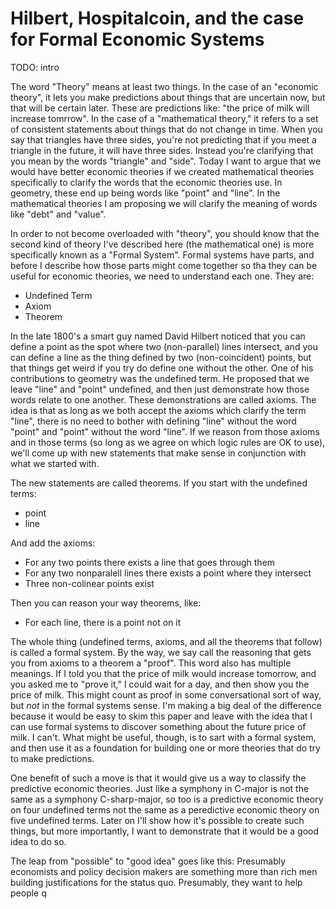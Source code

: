 # Hilbert, Hospitalcoin, and the case for Formal Economic Systems

TODO: intro

The word "Theory" means at least two things.
In the case of an "economic theory", it lets you make predictions about things that are uncertain now, but that will be certain later.
These are predictions like: "the price of milk will increase tomrrow".
In the case of a "mathematical theory," it refers to a set of consistent statements about things that do not change in time.
When you say that triangles have three sides, you're not predicting that if you meet a triangle in the future, it will have three sides.
Instead you're clarifying that you mean by the words "triangle" and "side".
Today I want to argue that we would have better economic theories if we created mathematical theories specifically to clarify the words that the economic theories use.
In geometry, these end up being words like "point" and "line".
In the mathematical theories I am proposing we will clarify the meaning of words like "debt" and "value".

In order to not become overloaded with "theory", you should know that the second kind of theory I've described here (the mathematical one) is more specifically known as a "Formal System".
Formal systems have parts, and before I describe how those parts might come together so tha they can be useful for economic theories, we need to understand each one.
They are:

 - Undefined Term
 - Axiom
 - Theorem

In the late 1800's a smart guy named David Hilbert noticed that you can define a point as the spot where two (non-parallel) lines intersect, and you can define a line as the thing defined by two (non-coincident) points, but that things get weird if you try do define one without the other.
One of his contributions to geometry was the undefined term.
He proposed that we leave "line" and "point" undefined, and then just demonstrate how those words relate to one another.
These demonstrations are called axioms.
The idea is that as long as we both accept the axioms which clarify the term "line", there is no need to bother with defining "line" without the word "point" and "point" without the word "line".
If we reason from those axioms and in those terms (so long as we agree on which logic rules are OK to use), we'll come up with new statements that make sense in conjunction with what we started with.

The new statements are called theorems.
If you start with the undefined terms:
 - point
 - line

And add the axioms:
 - For any two points there exists a line that goes through them
 - For any two nonparalell lines there exists a point where they intersect
 - Three non-colinear points exist

Then you can reason your way theorems, like:
 - For each line, there is a point not on it


The whole thing (undefined terms, axioms, and all the theorems that follow) is called a formal system.
By the way, we say call the reasoning that gets you from axioms to a theorem a "proof".
This word also has multiple meanings.
If I told you that the price of milk would increase tomorrow, and you asked me to "prove it," I could wait for a day, and then show you the price of milk.
This might count as proof in some conversational sort of way, but _not_ in the formal systems sense.
I'm making a big deal of the difference because it would be easy to skim this paper and leave with the idea that I can use formal systems to discover something about the future price of milk.
I can't.
What might be useful, though, is to sart with a formal system, and then use it as a foundation for building one or more theories that do try to make predictions.

One benefit of such a move is that it would give us a way to classify the predictive economic theories.
Just like a symphony in C-major is not the same as a symphony C-sharp-major, so too is a predictive economic theory on four undefined terms not the same as a peredictive economic theory on five undefined terms.
Later on I'll show how it's possible to create such things, but more importantly, I want to demonstrate that it would be a good idea to do so.

The leap from "possible" to "good idea" goes like this:
Presumably economists and policy decision makers are something more than rich men building justifications for the status quo.
Presumably, they want to help people q

